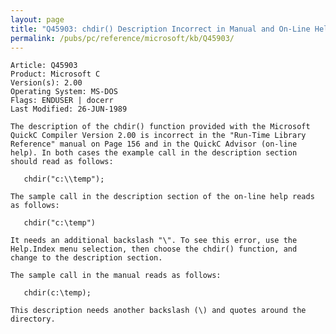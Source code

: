 ```yaml
---
layout: page
title: "Q45903: chdir() Description Incorrect in Manual and On-Line Help"
permalink: /pubs/pc/reference/microsoft/kb/Q45903/
---
```


	Article: Q45903
	Product: Microsoft C
	Version(s): 2.00
	Operating System: MS-DOS
	Flags: ENDUSER | docerr
	Last Modified: 26-JUN-1989
	
	The description of the chdir() function provided with the Microsoft
	QuickC Compiler Version 2.00 is incorrect in the "Run-Time Library
	Reference" manual on Page 156 and in the QuickC Advisor (on-line
	help). In both cases the example call in the description section
	should read as follows:
	
	   chdir("c:\\temp");
	
	The sample call in the description section of the on-line help reads
	as follows:
	
	   chdir("c:\temp")
	
	It needs an additional backslash "\". To see this error, use the
	Help.Index menu selection, then choose the chdir() function, and
	change to the description section.
	
	The sample call in the manual reads as follows:
	
	   chdir(c:\temp);
	
	This description needs another backslash (\) and quotes around the
	directory.
